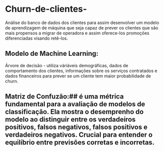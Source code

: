 # Churn-de-clientes-
Análise do banco de dados dos clientes para assim desenvolver um modelo de aprendizagem de máquina que seja capaz de prever os clientes que são mais propensos a migrar de operadora e assim oferece-los promoções diferenciadas visando retê-los.

## Modelo de Machine Learning: ##
  Árvore de decisão - utiliza váriáveis demográficas, dados de comportamento dos clientes, informações sobre os serviços contratados e dados financeiros para prever se um cliente tem maior probabilidade de churn.

## Matriz de Confuzão:## é uma métrica fundamental para a avaliação de modelos de classificação. Ela mostra o desemprenho do modelo ao distinguir entre os verdadeiros positivos, falsos negativos, falsos positivos e verdadeiros negativos. Crucial para entender o equilíbrio entre previsões corretas e incorretas.
